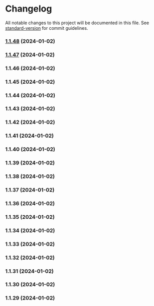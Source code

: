 # Changelog

All notable changes to this project will be documented in this file. See [standard-version](https://github.com/conventional-changelog/standard-version) for commit guidelines.

### [1.1.48](https://github.com/coralogix/nodejs-coralogix-sdk/compare/v1.1.46...v1.1.48) (2024-01-02)

### [1.1.47](https://github.com/coralogix/nodejs-coralogix-sdk/compare/v1.1.46...v1.1.47) (2024-01-02)

### 1.1.46 (2024-01-02)

### 1.1.45 (2024-01-02)

### 1.1.44 (2024-01-02)

### 1.1.43 (2024-01-02)

### 1.1.42 (2024-01-02)

### 1.1.41 (2024-01-02)

### 1.1.40 (2024-01-02)

### 1.1.39 (2024-01-02)

### 1.1.38 (2024-01-02)

### 1.1.37 (2024-01-02)

### 1.1.36 (2024-01-02)

### 1.1.35 (2024-01-02)

### 1.1.34 (2024-01-02)

### 1.1.33 (2024-01-02)

### 1.1.32 (2024-01-02)

### 1.1.31 (2024-01-02)

### 1.1.30 (2024-01-02)

### 1.1.29 (2024-01-02)
